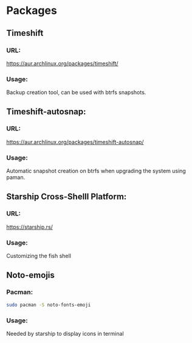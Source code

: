 # Packages

## Timeshift

### URL:
https://aur.archlinux.org/packages/timeshift/

### Usage:
Backup creation tool, can be used with btrfs snapshots.

## Timeshift-autosnap:

### URL:
https://aur.archlinux.org/packages/timeshift-autosnap/

### Usage:
Automatic snapshot creation on btrfs when upgrading the system using paman.

## Starship Cross-Shelll Platform:

### URL:
https://starship.rs/

### Usage:
Customizing the fish shell

## Noto-emojis

### Pacman:
```bash
sudo pacman -S noto-fonts-emoji
```

### Usage:
Needed by starship to display icons in terminal
